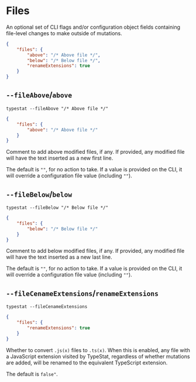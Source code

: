 # Files

An optional set of CLI flags and/or configuration object fields containing file-level changes to make outside of mutations.

```json
{
    "files": {
        "above": "/* Above file */",
        "below": "/* Below file */",
        "renameExtensions": true
    }
}
```

## `--fileAbove`/`above`

```shell
typestat --fileAbove "/* Above file */"
```

```json
{
    "files": {
        "above": "/* Above file */"
    }
}
```

Comment to add above modified files, if any.
If provided, any modified file will have the text inserted as a new first line.

The default is `""`, for no action to take.
If a value is provided on the CLI, it will override a configuration file value (including `""`).

## `--fileBelow`/`below`

```shell
typestat --fileBelow "/* Below file */"
```

```json
{
    "files": {
        "below": "/* Below file */"
    }
}
```

Comment to add below modified files, if any.
If provided, any modified file will have the text inserted as a new last line.

The default is `""`, for no action to take.
If a value is provided on the CLI, it will override a configuration file value (including `""`).

## `--fileCenameExtensions`/`renameExtensions`

```shell
typestat --fileCenameExtensions
```

```json
{
    "files": {
        "renameExtensions": true
    }
}
```

Whether to convert `.js(x)` files to `.ts(x)`.
When this is enabled, any file with a JavaScript extension visited by TypeStat,
regardless of whether mutations are added, will be renamed to the equivalent TypeScript extension.

The default is `false"`.
